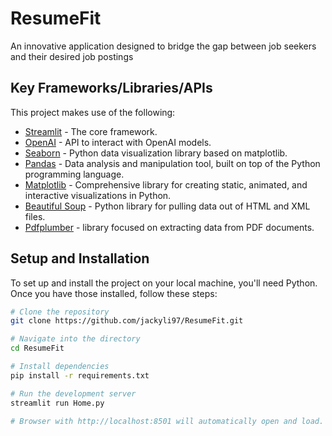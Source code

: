 # ResumeFit
An innovative application designed to bridge the gap between job seekers and their desired job postings

## Key Frameworks/Libraries/APIs

This project makes use of the following:

- [Streamlit]([https://nextjs.org/](https://streamlit.io/)) - The core framework.
- [OpenAI]([https://www.radix-ui.com/](https://platform.openai.com/)) - API to interact with OpenAI models.
- [Seaborn]([https://date-fns.org/](https://seaborn.pydata.org/)) - Python data visualization library based on matplotlib.
- [Pandas]([https://lodash.com/](https://pandas.pydata.org/)) - Data analysis and manipulation tool, built on top of the Python programming language.
- [Matplotlib]([https://lodash.com/](https://matplotlib.org/)) - Comprehensive library for creating static, animated, and interactive visualizations in Python.
- [Beautiful Soup](https://beautiful-soup-4.readthedocs.io/) - Python library for pulling data out of HTML and XML files.
- [Pdfplumber]([https://tailwindcss.com/](https://github.com/jsvine/pdfplumber)) - library focused on extracting data from PDF documents.

## Setup and Installation

To set up and install the project on your local machine, you'll need Python. Once you have those installed, follow these steps:

```bash
# Clone the repository
git clone https://github.com/jackyli97/ResumeFit.git

# Navigate into the directory
cd ResumeFit

# Install dependencies
pip install -r requirements.txt

# Run the development server
streamlit run Home.py

# Browser with http://localhost:8501 will automatically open and load. The page auto-updates as you edit the file.
```
